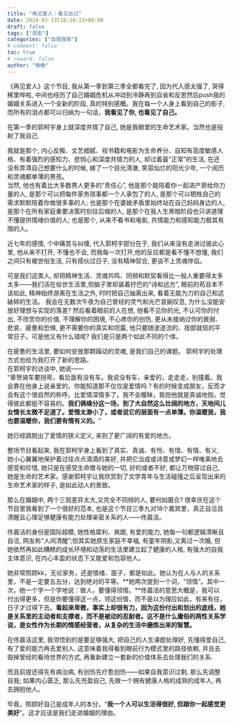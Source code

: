 ```yaml
---
title: "再见爱人：看见自己"
date: 2024-03-13T16:10:23+08:00
draft: false
tags: ["观影"]
categories: ["自我探索"]
# comment: false
toc: true
# reward: false
author: "晚晚"
---
```


《再见爱人》这个节目, 我从第一季到第三季全都看完了, 因为代入感太强了, 哭得稀里哗啦, 中间也经历了自己婚姻危机从冲动到冷静再到自省和反思然后push我的婚姻关系进入一个全新的阶段, 真的特别感概。我在每一个人身上看到自己的影子, 而所有的泪点都可以归纳为一句话，**我看见了你, 也看见了自己。**

<!--more-->

在第一季的郭柯宇身上就深度共情了自己, 她是我眼里的生命艺术家。当然也是投射了我自己. 

我就是那个, 内心反叛、文艺细腻、视书籍和电影为生命养分、自知有高度敏感人格、有着强烈的感知力、悲悯心和深度共情力的人, 却过着最“正常”的生活, 在还没有弄清自己想要什么的时候, 嫁了一个目光清澈, 笑容灿烂的阳光少年, 一个阅历和灵魂都单薄的男孩。<br />当然, 他也有着比大多数男人更多的“责任心”, 他是那个能陪着你一起进产房给你力量的人, 是那个可以把每件家务琐事都一个人承包了的人, 是那个可以牺牲自己的需求默默陪着你做很多事的人; 也是那个在婆媳矛盾里始终站在自己妈妈身边的人, 是那个在所有家庭重要决策时刻往后缩的人, 是那个在我人生黑暗阶段也只讲道理不懂提供情绪价值的人; 也是那个, 从来不看书和电影, 共情能力和感知能力极其有限的人。

近七年的感情, 个中痛苦与纠缠, 代入郭柯宇部分在于, 我们从来没有走进过彼此心里, 他从来不打开, 不懂也不会, 而我每一次打开,他的反应都是看不懂不想懂, 我们之间只有被世俗生活, 只有搭伙过日子, 没有精神契合, 更谈不上灵魂伴侣。

可是我们这类人, 却把精神生活、灵魂共鸣、同频和默契看得比一般人重要得太多太多——我们活在俗世生活里,但脑子里却装着拧巴的“诗和远方”, 眼前的苟且本不该如此, 精神始终游离在生活之外, 时时把自己抽离出来, 看着无能为力的自己和这破碎的生活。 我会在无数次午夜为自己曾经的灵气和光芒哀婉叹息, 为什么没能安放好理想与实现的落差? 然后看着眼前的人在想, 他看不见你的光, 不认可你的付出, 不欣赏你的价值, 不理解你的困境, 不心疼你的创伤, 更从未接纳过你的衰弱、悲哀、疲惫和恐惧, 更不需要你的真实和坦露, 他只要随波逐流的、按部就班的平常日子。可是他又有什么错呢? 我们是只是两个如此不同的个体。

在疲惫的生活里, 要如何安放那颗躁动的灵魂, 是我们自己的课题。 郭柯宇的处理方式也给为我打开了新的思路。<br />在郭柯宇的访谈中, 她说——<br />“章贺骑车要拐弯，看后面有没有车。我说没有车，亲爱的，走走走，别撞着。我会靠在他身上说亲爱的，你能知道那不仅仅是爱情吗？有的时候变成朋友，反而才会有这个很自然的称呼。比爱情深情多了。我不会暧昧，我抱他就是真诚地抱，觉得彼此都挺不容易的。**我们俩缘分这一场，到了大自然这么壮阔的地方，天地间儿女情长太微不足道了。爱情太渺小了，或者说它的层面有一点单薄。你温暖我，我也要温暖你，我们要有情有义的。**"

她已经跳脱出了爱情的狭义定义, 来到了更广阔的有爱的地方。

整场节目看起来, 我在郭柯宇身上看到了真实、真诚、有怜、有惜、有情、有义, 她小心翼翼地保护着过往点点滴滴的美好, 并把它当成或诗意或梦幻一样唯美地去感受和珍惜, 她只是在感受生命赠与她的一切, 好的或者不好, 都让万物穿过自己, 她是生命的艺术家。感谢郭柯宇让我欣赏到了文学青年与生活碰撞之后呈现出来的生命艺术家的样子, 是如此动人的景致。

那么在婚姻中, 两个三观差异太大,又完全不同频的人, 要何如磨合? 很幸庆在这个节目里我看到了一个很好的范本, 也是这个节目三季九对18个嘉宾里，真正自洽且清醒且心理足够健康有能力处理亲密关系的人——佟晨洁。

佟晨洁的身份是国际超模, 她性格犀利、爽朗, 有爱的能力, 她每一句都逻辑清晰且自洽, 网友称“人间清醒”;但其实她原生家庭不幸福, 有童年阴影,又离过一次婚, 但她依然再如此糟糕的成长环境和动荡的生活里建立起了健康的人格, 有强大的自我主体意识, 在内心丰盈的状态下又能爱和包容他人。

她非常照顾kk，无论家务，还是情绪、面子，都是如此。她认为在人与人的关系里，不是一定要五五分，达到绝对的平等。**她两次提到一个词，“领情”。其中一次，她一个字一个字地说：做人，要懂得领情。**佟晨洁的意思大概是，我可以付出得更多，但是你要懂得这一点，领这份情，而不是以为理应如此，有来有往，日子才过得下去。**看起来卑微，事实上却很有力，因为这份付出和划出的底线，她是关系里的主动者和支撑者，而不是被动的忍耐者。这不是什么庸俗的两性关系学说，是女性作为长期的情感经营者，从复杂的生活中磨炼出来的智慧。**

在佟晨洁这里, 我领悟到的是要足够强大, 把自己的人生课题处理好, 先懂得爱自己,有了爱的能力再去爱别人. 这意味着我得看到眼前行为模式里的路径依赖, 并且去毁掉曾经的看待世界的方式, 再重新建立一套新的价值体系去处理我们的关系. 

而且前提还得先有病治病, 有创伤先疗愈创伤——如果自我意识过剩, 那么先调整自我; 如果内心匮乏, 那么先充盈自己, 先做一个拥有健康人格的成熟的成年人, 再去拥抱他人。

毕竟，照顾好自己是成年人的本分，“**我一个人可以生活得很好, 但跟你一起感觉更美好**”。这才应该是我们走进婚姻的理由。
